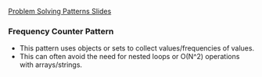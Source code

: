 <a href="https://cs.slides.com/colt_steele/problem-solving-patterns">Problem Solving Patterns Slides</a>

### Frequency Counter Pattern

- This pattern uses objects or sets to collect values/frequencies of values.
- This can often avoid the need for nested loops or O(N^2) operations with arrays/strings.

